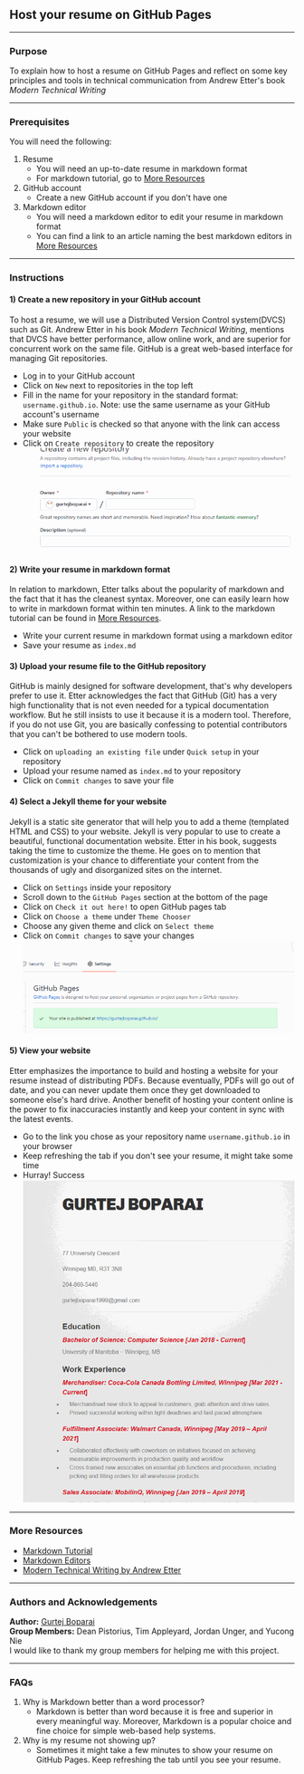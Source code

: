 ## Host your resume on GitHub Pages

-----------

### Purpose
To explain how to host a resume on GitHub Pages and reflect on some key principles and tools in technical communication from Andrew Etter's book _Modern Technical Writing_  

------------

### Prerequisites
You will need the following:
1) Resume
   - You will need an up-to-date resume in markdown format
   - For markdown tutorial, go to [More Resources](#more-resources)
2) GitHub account
   - Create a new GitHub account if you don't have one
3) Markdown editor
   - You will need a markdown editor to edit your resume in markdown format
   - You can find a link to an article naming the best markdown editors in [More Resources](#more-resources)
-----------  
### Instructions
#### 1) Create a new repository in your GitHub account
To host a resume, we will use a Distributed Version Control system(DVCS) such as Git. Andrew Etter in his book _Modern Technical Writing_, mentions that DVCS have better performance, allow online work, and are superior for concurrent work on the same file. GitHub is a great web-based interface for managing Git repositories. 
- Log in to your GitHub account
- Click on `New` next to repositories in the top left
- Fill in the name for your repository in the standard format: `username.github.io`. Note: use the same username as your GitHub account's username
- Make sure `Public` is checked so that anyone with the link can access your website
- Click on `Create repository` to create the repository
![NewRepository](newRepository.gif)  

#### 2) Write your resume in markdown format
In relation to markdown, Etter talks about the popularity of markdown and the fact that it has the cleanest syntax. Moreover, one can easily learn how to write in markdown format within ten minutes. A link to the markdown tutorial can be found in [More Resources](#more-resources).
- Write your current resume in markdown format using a markdown editor
- Save your resume as `index.md`
#### 3) Upload your resume file to the GitHub repository
GitHub is mainly designed for software development, that's why developers prefer to use it. Etter acknowledges the fact that GitHub (Git) has a very high functionality that is not even needed for a typical documentation workflow. But he still insists to use it because it is a modern tool. Therefore, if you do not use Git, you are basically confessing to potential contributors that you can't be bothered to use modern tools. 
- Click on `uploading an existing file` under `Quick setup` in your repository
- Upload your resume named as `index.md` to your repository
- Click on `Commit changes` to save your file
#### 4) Select a Jekyll theme for your website
Jekyll is a static site generator that will help you to add a theme (templated HTML and CSS) to your website. Jekyll is very popular to use to create a beautiful, functional documentation website. Etter in his book, suggests taking the time to customize the theme. He goes on to mention that customization is your chance to differentiate your content from the thousands of ugly and disorganized sites on the internet. 
- Click on `Settings` inside your repository
- Scroll down to the `GitHub Pages` section at the bottom of the page
- Click on `Check it out here!` to open GitHub pages tab
- Click on `Choose a theme` under `Theme Chooser`
- Choose any given theme and click on `Select theme`  
- Click on `Commit changes` to save your changes
![ChangeTheme](changeTheme.gif)

#### 5) View your website
Etter emphasizes the importance to build and hosting a website for your resume instead of distributing PDFs. Because eventually, PDFs will go out of date, and you can never update them once they get downloaded to someone else's hard drive. Another benefit of hosting your content online is the power to fix inaccuracies instantly and keep your content in sync with the latest events.
- Go to the link you chose as your repository name `username.github.io` in your browser
- Keep refreshing the tab if you don't see your resume, it might take some time
- Hurray! Success
![MySite](mySite.gif)
------------
### More Resources

- [Markdown Tutorial](https://www.markdowntutorial.com/)
- [Markdown Editors](https://www.oberlo.ca/blog/markdown-editors)
- [Modern Technical Writing by Andrew Etter](https://www.amazon.ca/Modern-Technical-Writing-Introduction-Documentation-ebook/dp/B01A2QL9SS )
  
----------

### Authors and Acknowledgements
**Author:** [Gurtej Boparai](https://github.com/gurtejboparai)  
**Group Members:** Dean Pistorius, Tim Appleyard, Jordan Unger, and Yucong Nie  
I would like to thank my group members for helping me with this project.

-----------

### FAQs
1) Why is Markdown better than a word processor?
   - Markdown is better than word because it is free and superior in every meaningful way. Moreover, Markdown is a popular choice and fine choice for simple web-based help systems.
2) Why is my resume not showing up?
   - Sometimes it might take a few minutes to show your resume on GitHub Pages. Keep refreshing the tab until you see your resume. 
   






